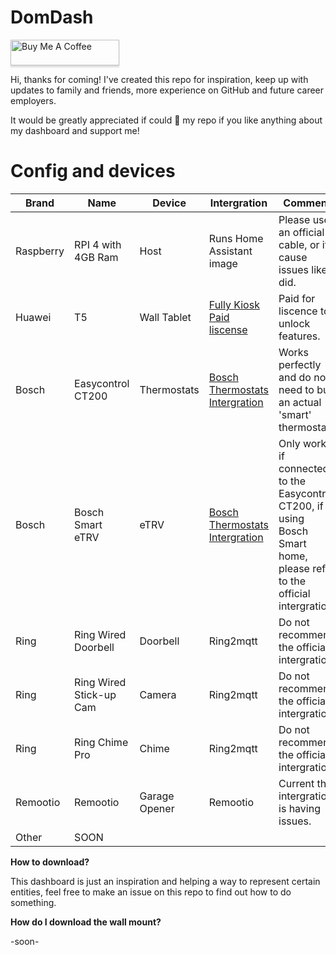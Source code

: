 # DomDash

<a href="https://www.buymeacoffee.com/AxDevl" target="_blank"><img src="https://www.buymeacoffee.com/assets/img/custom_images/orange_img.png" alt="Buy Me A Coffee" style="height: 41px !important;width: 174px !important;box-shadow: 0px 3px 2px 0px rgba(190, 190, 190, 0.5) !important;-webkit-box-shadow: 0px 3px 2px 0px rgba(190, 190, 190, 0.5) !important;" ></a>

Hi, thanks for coming! I've created this repo for inspiration, keep up with updates to family and friends, more experience on GitHub and future career employers.

It would be greatly appreciated if could 🌟 my repo if you like anything about my dashboard and support me!   

# Config and devices

| Brand | Name | Device|  Intergration | Comment |
| --- | --- | --- | --- | --- |
| Raspberry | RPI 4 with 4GB Ram | Host | Runs Home Assistant image | Please use an official cable, or it cause issues like I did. |
| Huawei | T5 | Wall Tablet | [Fully Kiosk Paid liscense](https://www.fully-kiosk.com) | Paid for liscence to unlock features. |
| Bosch | Easycontrol CT200 | Thermostats | [Bosch Thermostats Intergration](https://github.com/bosch-thermostat/home-assistant-bosch-custom-component) | Works perfectly and do not need to buy an actual 'smart' thermostat. |
| Bosch | Bosch Smart eTRV  | eTRV | [Bosch Thermostats Intergration](https://github.com/bosch-thermostat/home-assistant-bosch-custom-component) | Only works if connected to the Easycontrol CT200, if using Bosch Smart home, please refer to the official intergration. |
| Ring | Ring Wired Doorbell | Doorbell | Ring2mqtt | Do not recommend the official intergration. |
| Ring | Ring Wired Stick-up Cam | Camera | Ring2mqtt | Do not recommend the official intergration. |
| Ring | Ring Chime Pro | Chime | Ring2mqtt | Do not recommend the official intergration. |
| Remootio | Remootio | Garage Opener | Remootio | Current the intergration is having issues. |
| Other | SOON |  |  |  |

**How to download?**      

This dashboard is just an inspiration and helping a way to represent certain entities, feel free to make an issue on this repo to find out how to do something.

**How do I download the wall mount?**      

-soon-

